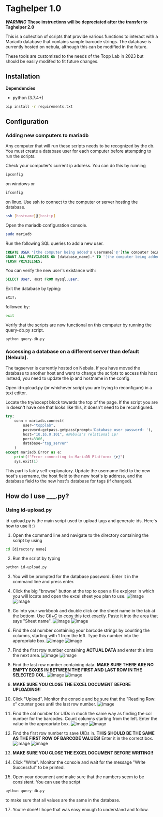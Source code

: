 # Taghelper 1.0
***WARNING***
**These instructions will be depreciated after the transfer to Taghelper 2.0**


This is a collection of scripts that provide various functions to interact with a Mariadb database that contains sample barcode strings. The database is currently hosted on nebula, although this can be modified in the future. 

These tools are customized to the needs of the Topp Lab in 2023 but should be easily modifed to fit future changes.

## Installation

**Dependencies**

- python (3.7.4+)

```bash
pip install -r requirements.txt
```

## Configuration
### Adding new computers to mariadb
Any computer that will run these scripts needs to be recognized by the db. You must create a database user for each computer before attempting to run the scripts.

Check your computer's current ip address. You can do this by running 

```bash
ipconfig
```
on windows or
```bash
ifconfig
```
on linux. Use ssh to connect to the computer or server hosting the database.

```bash
ssh [hostname]@[hostip]
```

Open the mariadb configuration console.

```bash
sudo mariadb
```

Run the following SQL queries to add a new user.

```sql
CREATE USER '[the computer being added's username]'@'[the computer being added's ip]' IDENTIFIED BY '[password]';
GRANT ALL PRIVILEGES ON [database_name].* TO '[the computer being added's username]'@'[the computer being added's ip]';
FLUSH PRIVILEGES;
```
You can verify the new user's existance with:
```sql
SELECT User, Host FROM mysql.user;
```
Exit the database by typing:
```sql
EXIT;
```
followed by:
```bash
exit
```

Verify that the scripts are now functional on this computer by running the query-db.py script.
```bash
python query-db.py
```
### Accessing a database on a different server than default (Nebula).
The tagserver is currently hosted on Nebula. If you have moved the database to another host and want to change the scripts to access this host instead, you need to update the ip and hostname in the config.

Open id-upload.py (or whichever script you are trying to reconfigure) in a text editor.

Locate the try/except block towards the top of the page. If the script you are in doesn't have one that looks like this, it doesn't need to be reconfigured.
```python
try:
    conn = mariadb.connect(
        user="topplab",
        password=getpass.getpass(prompt='Database user password: '),
        host="10.16.0.101", #Nebula's relational ip!
        port=3306,
        database="tag_server"
    )
except mariadb.Error as e:
    print(f"Error connecting to MariaDB Platform: {e}")
    sys.exit(1)
```
This part is fairly self-explanatory. Update the username field to the new host's username, the host field to the new host's ip address, and the database field to the new host's database for tags (if changed).

## How do I use ___.py?
### Using id-upload.py
id-upload.py is the main script used to upload tags and generate ids. Here's how to use it :)

1. Open the command line and navigate to the directory containing the script by using
```bash
cd [directory name]
```

2. Run the script by typing
```bash
python id-upload.py
```

3. You will be prompted for the database password. Enter it in the command line and press enter.

5. Click the big "browse" button at the top to open a file explorer in which you will locate and open the excel sheet you plan to use.
![image](https://user-images.githubusercontent.com/100446167/234915732-d10afe90-064c-43df-9977-1aeaff7dbaa1.png)
![image](https://user-images.githubusercontent.com/100446167/234927510-1474c5e9-0c6f-43aa-98d5-5d504a44497b.png)


6. Go into your workbook and double click on the sheet name in the tab at the bottom. Use Ctl+C to copy this text exactly. Paste it into the area that says "Sheet name".
![image](https://user-images.githubusercontent.com/100446167/234917856-f1927828-6e15-491c-98e5-c0593ba973f0.png)
![image](https://user-images.githubusercontent.com/100446167/234918246-7078d5ec-330e-4f0c-8196-fea55e2cb70b.png)

7. Find the col number containing your barcode strings by counting the columns, starting with 1 from the left. Type this number into the appropriate box.
![image](https://user-images.githubusercontent.com/100446167/234919748-55731665-defa-4564-9762-f29158bf81cb.png)
![image](https://user-images.githubusercontent.com/100446167/234920042-604aac91-435e-45f5-8ffa-3f6004c197f8.png)

8. Find the first row number containing **ACTUAL DATA** and enter this into the next area.
![image](https://user-images.githubusercontent.com/100446167/234920789-4bdbe593-b70d-4505-bb75-9e0a49c4ad01.png)
![image](https://user-images.githubusercontent.com/100446167/234920886-9132547f-4c0b-4162-bdcb-3840e49e9ca0.png)

9. Find the last row number containing data. **MAKE SURE THERE ARE NO EMPTY BOXES IN BETWEEN THE FIRST AND LAST ROW IN THE SELECTED COL.**
![image](https://user-images.githubusercontent.com/100446167/234921512-36aba0b1-b5dc-4b44-95fc-df5631d8b45a.png)
![image](https://user-images.githubusercontent.com/100446167/234921600-9b5141d1-ac92-49e0-a3a0-3ee9d92fe955.png)

10. **MAKE SURE YOU CLOSE THE EXCEL DOCUMENT BEFORE UPLOADING!!**

11. Click "Upload". Monitor the console and be sure that the "Reading Row: x" counter goes until the last row number. 
![image](https://user-images.githubusercontent.com/100446167/234922662-31f76b61-b427-48aa-a2ac-53aae645726d.png)

12. Find the col number for UIDs in much the same way as finding the col number for the barcodes. Count columns starting from the left. Enter the value in the appropriate box. 
![image](https://user-images.githubusercontent.com/100446167/234925215-813f460a-5d5f-489a-89b8-ae84cfdd20bf.png)
![image](https://user-images.githubusercontent.com/100446167/234925371-c34b1e1e-3f15-409f-9bc1-ea99df91bd83.png)

13. Find the first row number to save UIDs in. **THIS SHOULD BE THE SAME AS THE FIRST ROW OF BARCODE VALUES!** Enter it in the correct box.
![image](https://user-images.githubusercontent.com/100446167/234926272-908e6869-1599-4df9-b938-8be34d23b06b.png)
![image](https://user-images.githubusercontent.com/100446167/234926384-6d40bb61-3e76-4870-b26b-fee752bd22b6.png)

14. **MAKE SURE YOU CLOSE THE EXCEL DOCUMENT BEFORE WRITING!!**

15. Click "Write". Monitor the console and wait for the message "Write Successful" to be printed. 

16. Open your document and make sure that the numbers seem to be consistent. You can use the script 
```bash
python query-db.py
```
to make sure that all values are the same in the database.

17. You're done! I hope that was easy enough to understand and follow.



